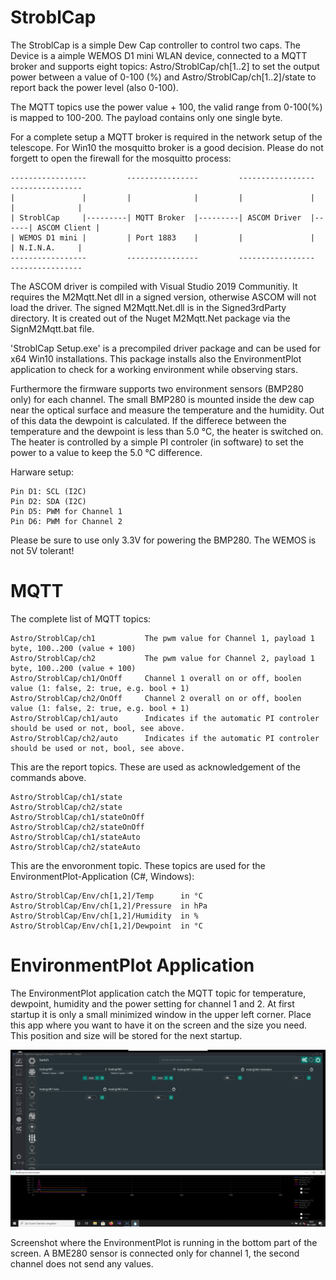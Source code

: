 # StroblCap
The StroblCap is a simple Dew Cap controller to control two caps.
The Device is a aimple WEMOS D1 mini WLAN device, connected to
a MQTT broker and supports eight topics:
  Astro/StroblCap/ch[1..2] to set the output power between a value of 0-100 (%)
and
  Astro/StroblCap/ch[1..2]/state to report back the power level (also 0-100).

The MQTT topics use the power value + 100, the valid range from 0-100(%) is mapped to
100-200. The payload contains only one single byte.

For a complete setup a MQTT broker is required in the network setup of the telescope.
For Win10 the mosquitto broker is a good decision. Please do not forgett to open the
firewall for the mosquitto process:

```
-----------------         ----------------         -----------------      ----------------
|               |         |              |         |               |      |              |
| StroblCap     |---------| MQTT Broker  |---------| ASCOM Driver  |------| ASCOM Client |
| WEMOS D1 mini |         | Port 1883    |         |               |      | N.I.N.A.     |
-----------------         ----------------         -----------------      ----------------
```
The ASCOM driver is compiled with Visual Studio 2019 Communitiy. It requires the M2Mqtt.Net 
dll in a signed version, otherwise ASCOM will not load the driver. The signed M2Mqtt.Net.dll 
is in the Signed3rdParty directory. It is created out of the Nuget M2Mqtt.Net package via the 
SignM2Mqtt.bat file.

'StroblCap Setup.exe' is a precompiled driver package and can be used for x64 Win10 installations.
This package installs also the EnvironmentPlot application to check for a working environment while
observing stars.

Furthermore the firmware supports two environment sensors (BMP280 only) for each channel. The small 
BMP280 is mounted inside the dew cap near the optical surface and measure the temperature and the
humidity. Out of this data the dewpoint is calculated. If the differece between the temperature and
the dewpoint is less than 5.0 °C, the heater is switched on. The heater is controlled by a simple
PI controler (in software) to set the power to a value to keep the 5.0 °C difference.

Harware setup:
```
Pin D1: SCL (I2C)
Pin D2: SDA (I2C)
Pin D5: PWM for Channel 1
Pin D6: PWM for Channel 2
```

Please be sure to use only 3.3V for powering the BMP280. The WEMOS is not 5V tolerant!

# MQTT

The complete list of MQTT topics:

```
Astro/StroblCap/ch1           The pwm value for Channel 1, payload 1 byte, 100..200 (value + 100)
Astro/StroblCap/ch2           The pwm value for Channel 2, payload 1 byte, 100..200 (value + 100)
Astro/StroblCap/ch1/OnOff     Channel 1 overall on or off, boolen value (1: false, 2: true, e.g. bool + 1)
Astro/StroblCap/ch2/OnOff     Channel 2 overall on or off, boolen value (1: false, 2: true, e.g. bool + 1)
Astro/StroblCap/ch1/auto      Indicates if the automatic PI controler should be used or not, bool, see above.
Astro/StroblCap/ch2/auto      Indicates if the automatic PI controler should be used or not, bool, see above.
```

This are the report topics. These are used as acknowledgement of the commands above.
```
Astro/StroblCap/ch1/state
Astro/StroblCap/ch2/state
Astro/StroblCap/ch1/stateOnOff
Astro/StroblCap/ch2/stateOnOff
Astro/StroblCap/ch1/stateAuto
Astro/StroblCap/ch2/stateAuto
```
This are the envoronment topic. These topics are used for the EnvironmentPlot-Application (C#, Windows):

```
Astro/StroblCap/Env/ch[1,2]/Temp      in °C
Astro/StroblCap/Env/ch[1,2]/Pressure  in hPa
Astro/StroblCap/Env/ch[1,2]/Humidity  in %
Astro/StroblCap/Env/ch[1,2]/Dewpoint  in °C
```
# EnvironmentPlot Application

The EnvironmentPlot application catch the MQTT topic for temperature, dewpoint, humidity and the power setting
for channel 1 and 2. At first startup it is only a small minimized window in the upper left corner. Place this app 
where you want to have it on the screen and the size you need. This position and size will be stored for the next startup.

![Screenshot of running StroblCap controller and N.I.N.A.](https://github.com/stroblhofwarte/StroblCap/blob/main/StroblCap_Screenshot.png)

Screenshot where the EnvironmentPlot is running in the bottom part of the screen. A BME280 sensor is connected only for channel 1, the second channel does not send any values.

